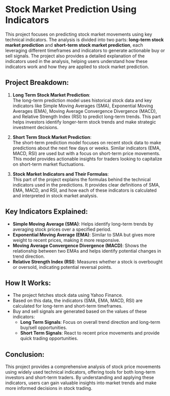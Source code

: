 # Stock Market Prediction Using Indicators

This project focuses on predicting stock market movements using key technical indicators. The analysis is divided into two parts: **long-term stock market prediction** and **short-term stock market prediction**, each leveraging different timeframes and indicators to generate actionable buy or sell signals. The project also provides a detailed explanation of the indicators used in the analysis, helping users understand how these indicators work and how they are applied to stock market prediction.

## Project Breakdown:

1. **Long Term Stock Market Prediction**:  
   The long-term prediction model uses historical stock data and key indicators like Simple Moving Averages (SMA), Exponential Moving Averages (EMA), Moving Average Convergence Divergence (MACD), and Relative Strength Index (RSI) to predict long-term trends. This part helps investors identify longer-term stock trends and make strategic investment decisions.

2. **Short Term Stock Market Prediction**:  
   The short-term prediction model focuses on recent stock data to make predictions about the next few days or weeks. Similar indicators (EMA, MACD, RSI) are used but with a focus on short-term price movements. This model provides actionable insights for traders looking to capitalize on short-term market fluctuations.

3. **Stock Market Indicators and Their Formulas**:  
   This part of the project explains the formulas behind the technical indicators used in the predictions. It provides clear definitions of SMA, EMA, MACD, and RSI, and how each of these indicators is calculated and interpreted in stock market analysis.

## Key Indicators Explained:
- **Simple Moving Average (SMA)**: Helps identify long-term trends by averaging stock prices over a specified period.
- **Exponential Moving Average (EMA)**: Similar to SMA but gives more weight to recent prices, making it more responsive.
- **Moving Average Convergence Divergence (MACD)**: Shows the relationship between two EMAs and helps identify potential changes in trend direction.
- **Relative Strength Index (RSI)**: Measures whether a stock is overbought or oversold, indicating potential reversal points.

## How It Works:
- The project fetches stock data using Yahoo Finance.
- Based on this data, the indicators (SMA, EMA, MACD, RSI) are calculated for long-term and short-term timeframes.
- Buy and sell signals are generated based on the values of these indicators:
  - **Long Term Signals**: Focus on overall trend direction and long-term buy/sell opportunities.
  - **Short Term Signals**: React to recent price movements and provide quick trading opportunities.

## Conclusion:
This project provides a comprehensive analysis of stock price movements using widely used technical indicators, offering tools for both long-term investors and short-term traders. By understanding and applying these indicators, users can gain valuable insights into market trends and make more informed decisions in stock trading.
